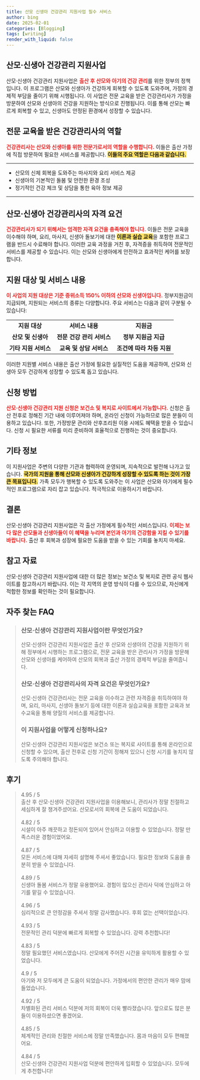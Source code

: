 ```yaml
---
title: 산모 신생아 건강관리 지원사업 필수 서비스
author: bing
date: 2025-02-01
categories: [Blogging]
tags: [writing]
render_with_liquid: false
---
```



<h2 id='산모신생아건강관리지원사업'>산모·신생아 건강관리 지원사업</h2>

<p>산모·신생아 건강관리 지원사업은 <b><span style="color: #ee2323;">출산 후 산모와 아기의 건강 관리</span></b>를 위한 정부의 정책입니다. 이 프로그램은 산모와 신생아가 건강하게 회복할 수 있도록 도와주며, 가정의 경제적 부담을 줄이기 위해 시행됩니다. 이 사업은 전문 교육을 받은 건강관리사가 가정을 방문하여 산모와 신생아의 건강을 지원하는 방식으로 진행됩니다. 이를 통해 산모는 빠르게 회복할 수 있고, 신생아도 안정된 환경에서 성장할 수 있습니다.</p>

<h2 id='전문교육받은건강관리사'>전문 교육을 받은 건강관리사의 역할</h2>

<p><b><span style="color: #ee2323;">건강관리사는 산모와 신생아를 위한 전문가로서의 역할을 수행합니다.</span></b> 이들은 출산 가정에 직접 방문하여 필요한 서비스를 제공합니다. <b><span style="background-color: #ffe066;">이들의 주요 역할은 다음과 같습니다.</span></b></p>

<hr />

<ul>
    <li>산모의 신체 회복을 도와주는 마사지와 요리 서비스 제공</li>
    <li>신생아의 기본적인 돌봄 및 안전한 환경 조성</li>
    <li>정기적인 건강 체크 및 상담을 통한 육아 정보 제공</li>
</ul>

<hr />

<h2 id='자격요건'>산모·신생아 건강관리사의 자격 요건</h2>

<p><b><span style="color: #ee2323;">건강관리사가 되기 위해서는 엄격한 자격 요건을 충족해야 합니다.</span></b> 이들은 전문 교육을 이수해야 하며, 요리, 마사지, 신생아 돌보기에 대한 <b><span style="background-color: #ffe066;">이론과 실습 교육</span></b>을 포함한 프로그램을 반드시 수료해야 합니다. 이러한 교육 과정을 거친 후, 자격증을 취득하여 전문적인 서비스를 제공할 수 있습니다. 이는 산모와 신생아에게 안전하고 효과적인 케어를 보장합니다.</p>

<h2 id='지원대상및서비스'>지원 대상 및 서비스 내용</h2>

<p><b><span style="color: #ee2323;">이 사업의 지원 대상은 기준 중위소득 150% 이하의 산모와 신생아입니다.</span></b> 정부지원금이 지급되며, 지원되는 서비스의 종류는 다양합니다. 주요 서비스는 다음과 같이 구분될 수 있습니다:</p>

<table>
    <tr>
        <td style="text-align: center; height: 17px;"><b>지원 대상</b></td>
        <td style="text-align: center; height: 17px;"><b>서비스 내용</b></td>
        <td style="text-align: center; height: 17px;"><b>지원금</b></td>
    </tr>
    <tr>
        <td style="text-align: center; height: 17px;"><b>산모 및 신생아</b></td>
        <td style="text-align: center; height: 17px;"><b>전문 건강 관리 서비스</b></td>
        <td style="text-align: center; height: 17px;"><b>정부 지원금 지급</b></td>
    </tr>
    <tr>
        <td style="text-align: center; height: 17px;"><b>기타 지원 서비스</b></td>
        <td style="text-align: center; height: 17px;"><b>교육 및 상담 서비스</b></td>
        <td style="text-align: center; height: 17px;"><b>조건에 따라 차등 지원</b></td>
    </tr>
</table>

<p>이러한 지원별 서비스 내용은 출산 가정에 필요한 실질적인 도움을 제공하여, 산모와 신생아 모두 건강하게 성장할 수 있도록 돕고 있습니다.</p>

<h2 id='신청방법'>신청 방법</h2>

<p><b><span style="color: #ee2323;">산모·신생아 건강관리 지원 신청은 보건소 및 복지로 사이트에서 가능합니다.</span></b> 신청은 출산 전후로 정해진 기간 내에 이루어져야 하며, 온라인 신청이 가능하므로 많은 분들이 이용하고 있습니다. 또한, 가정방문 관리와 산후조리원 이용 시에도 혜택을 받을 수 있습니다. 신청 시 필요한 서류를 미리 준비하여 효율적으로 진행하는 것이 중요합니다.</p>

<h2 id='기타정보'>기타 정보</h2>

<p>이 지원사업은 주변의 다양한 기관과 협력하여 운영되며, 지속적으로 발전해 나가고 있습니다. <b><span style="background-color: #ffe066;">국가의 지원을 통해 산모와 신생아가 건강하게 성장할 수 있도록 하는 것이 가장 큰 목표입니다.</span></b> 가족 모두가 행복할 수 있도록 도와주는 이 사업은 산모와 아기에게 필수적인 프로그램으로 자리 잡고 있습니다. 적극적으로 이용하시기 바랍니다.</p>

<h2 id='결론'>결론</h2>

<p>산모·신생아 건강관리 지원사업은 각 출산 가정에게 필수적인 서비스입니다. <b><span style="color: #ee2323;">이제는 보다 많은 산모들과 신생아들이 이 혜택을 누리며 본인과 아기의 건강함을 지킬 수 있기를 바랍니다.</span></b> 출산 후 회복과 성장에 필요한 도움을 받을 수 있는 기회를 놓치지 마세요.</p>

<h2 id='참고자료'>참고 자료</h2>

<p>산모·신생아 건강관리 지원사업에 대한 더 많은 정보는 보건소 및 복지로 관련 공식 웹사이트를 참고하시기 바랍니다. 이는 각 지역의 운영 방식이 다를 수 있으므로, 자신에게 적합한 정보를 확인하는 것이 필요합니다.</p>


<h2 id='자주_찾는_FAQ'>자주 찾는 FAQ</h2>
<div itemscope="" itemtype="https://schema.org/FAQPage"> 
<blockquote> 
<div itemscope="" itemprop="mainEntity" itemtype="https://schema.org/Question"> 
<h3 itemprop="name">산모·신생아 건강관리 지원사업이란 무엇인가요?</h3> 
<div itemscope="" itemprop="acceptedAnswer" itemtype="https://schema.org/Answer"> 
<span itemprop="text"> 
<p>산모·신생아 건강관리 지원사업은 출산 후 산모와 신생아의 건강을 지원하기 위해 정부에서 시행하는 프로그램으로, 전문 교육을 받은 관리사가 가정을 방문해 산모와 신생아를 케어하여 산모의 회복과 출산 가정의 경제적 부담을 줄여줍니다.</p> 
</span> 
</div> 
</div> 

<div itemscope="" itemprop="mainEntity" itemtype="https://schema.org/Question"> 
<h3 itemprop="name">산모·신생아 건강관리사의 자격 요건은 무엇인가요?</h3> 
<div itemscope="" itemprop="acceptedAnswer" itemtype="https://schema.org/Answer"> 
<span itemprop="text"> 
<p>산모·신생아 건강관리사는 전문 교육을 이수하고 관련 자격증을 취득하여야 하며, 요리, 마사지, 신생아 돌보기 등에 대한 이론과 실습교육을 포함한 교육과 보수교육을 통해 양질의 서비스를 제공합니다.</p> 
</span> 
</div> 
</div> 

<div itemscope="" itemprop="mainEntity" itemtype="https://schema.org/Question"> 
<h3 itemprop="name">이 지원사업을 어떻게 신청하나요?</h3> 
<div itemscope="" itemprop="acceptedAnswer" itemtype="https://schema.org/Answer"> 
<span itemprop="text"> 
<p>산모·신생아 건강관리 지원사업은 보건소 또는 복지로 사이트를 통해 온라인으로 신청할 수 있으며, 출산 전후로 신청 기간이 정해져 있으니 신청 시기를 놓치지 않도록 주의해야 합니다.</p> 
</span> 
</div> 
</div> 

</blockquote> 
</div>
<h2 id='후기'>후기</h2>
<div itemscope itemtype="https://schema.org/Product">
  <blockquote>
  <div itemprop="review" itemscope itemtype="https://schema.org/Review">
      <div itemprop="reviewRating" itemscope itemtype="https://schema.org/Rating"> <span itemprop="ratingValue">4.95</span> / <span itemprop="bestRating">5</span> </div>
      <span itemprop="reviewBody">출산 후 산모·신생아 건강관리 지원사업을 이용해보니, 관리사가 정말 친절하고 세심하게 잘 챙겨주셨어요. 산모로서의 회복에 큰 도움이 되었습니다.</span>
  </div>
  <br>
  <div itemprop="review" itemscope itemtype="https://schema.org/Review">
      <div itemprop="reviewRating" itemscope itemtype="https://schema.org/Rating"> <span itemprop="ratingValue">4.82</span> / <span itemprop="bestRating">5</span> </div>
      <span itemprop="reviewBody">시설이 아주 깨끗하고 정돈되어 있어서 안심하고 이용할 수 있었습니다. 정말 만족스러운 경험이었어요.</span>
  </div>
  <br>
  <div itemprop="review" itemscope itemtype="https://schema.org/Review">
      <div itemprop="reviewRating" itemscope itemtype="https://schema.org/Rating"> <span itemprop="ratingValue">4.87</span> / <span itemprop="bestRating">5</span> </div>
      <span itemprop="reviewBody">모든 서비스에 대해 자세히 설명해 주셔서 좋았습니다. 필요한 정보와 도움을 충분히 받을 수 있었습니다.</span>
  </div>
  <br>
  <div itemprop="review" itemscope itemtype="https://schema.org/Review">
      <div itemprop="reviewRating" itemscope itemtype="https://schema.org/Rating"> <span itemprop="ratingValue">4.89</span> / <span itemprop="bestRating">5</span> </div>
      <span itemprop="reviewBody">신생아 돌봄 서비스가 정말 유용했어요. 경험이 많으신 관리사 덕에 안심하고 아기를 맡길 수 있었습니다.</span>
  </div>
  <br>
  <div itemprop="review" itemscope itemtype="https://schema.org/Review">
      <div itemprop="reviewRating" itemscope itemtype="https://schema.org/Rating"> <span itemprop="ratingValue">4.96</span> / <span itemprop="bestRating">5</span> </div>
      <span itemprop="reviewBody">심리적으로 큰 안정감을 주셔서 정말 감사했습니다. 후회 없는 선택이었습니다.</span>
  </div>
  <br>
  <div itemprop="review" itemscope itemtype="https://schema.org/Review">
      <div itemprop="reviewRating" itemscope itemtype="https://schema.org/Rating"> <span itemprop="ratingValue">4.93</span> / <span itemprop="bestRating">5</span> </div>
      <span itemprop="reviewBody">전문적인 관리 덕분에 빠르게 회복할 수 있었습니다. 강력 추천합니다!</span>
  </div>
  <br>
  <div itemprop="review" itemscope itemtype="https://schema.org/Review">
      <div itemprop="reviewRating" itemscope itemtype="https://schema.org/Rating"> <span itemprop="ratingValue">4.83</span> / <span itemprop="bestRating">5</span> </div>
      <span itemprop="reviewBody">정말 필요했던 서비스였습니다. 산모에게 주어진 시간을 유익하게 활용할 수 있었습니다.</span>
  </div>
  <br>
  <div itemprop="review" itemscope itemtype="https://schema.org/Review">
      <div itemprop="reviewRating" itemscope itemtype="https://schema.org/Rating"> <span itemprop="ratingValue">4.9</span> / <span itemprop="bestRating">5</span> </div>
      <span itemprop="reviewBody">아기와 저 모두에게 큰 도움이 되었습니다. 가정에서의 편안한 관리가 매우 맘에 들었습니다.</span>
  </div>
  <br>
  <div itemprop="review" itemscope itemtype="https://schema.org/Review">
      <div itemprop="reviewRating" itemscope itemtype="https://schema.org/Rating"> <span itemprop="ratingValue">4.92</span> / <span itemprop="bestRating">5</span> </div>
      <span itemprop="reviewBody">차별화된 관리 서비스 덕분에 저의 회복이 더욱 빨라졌습니다. 앞으로도 많은 분들이 이용하셨으면 좋겠어요.</span>
  </div>
  <br>
  <div itemprop="review" itemscope itemtype="https://schema.org/Review">
      <div itemprop="reviewRating" itemscope itemtype="https://schema.org/Rating"> <span itemprop="ratingValue">4.85</span> / <span itemprop="bestRating">5</span> </div>
      <span itemprop="reviewBody">체계적인 관리와 친절한 서비스에 정말 만족했습니다. 몸과 마음이 모두 편해졌어요.</span>
  </div>
  <br>
  <div itemprop="review" itemscope itemtype="https://schema.org/Review">
      <div itemprop="reviewRating" itemscope itemtype="https://schema.org/Rating"> <span itemprop="ratingValue">4.84</span> / <span itemprop="bestRating">5</span> </div>
      <span itemprop="reviewBody">산모·신생아 건강관리 지원사업 덕분에 편안하게 입회할 수 있었습니다. 모두에게 추천합니다!</span>
  </div>
  </blockquote>
</div>

